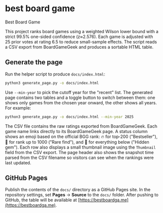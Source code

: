 # best board game

Best Board Game

This project ranks board games using a weighted Wilson lower bound with a strict 99.5% one-sided confidence (z≈2.576). Each game is adjusted with 25 prior votes at rating 6.5 to reduce small-sample effects. The script reads a CSV export from BoardGameGeek and produces a sortable HTML table.

## Generate the page

Run the helper script to produce `docs/index.html`:

```bash
python3 generate_page.py -o docs/index.html
```

Use `--min-year` to pick the cutoff year for the "recent" list. The generated page contains two tables and a toggle button to switch between them: one shows only games from the chosen year onward, the other shows all years. For example:

```bash
python3 generate_page.py -o docs/index.html --min-year 2025
```

The CSV file contains the raw ratings exported from BoardGameGeek. Each game name links directly to its BoardGameGeek page. A status column shows an emoji based on the official BGG rank: 🔥 for top‑200 ("Bestseller"), 🔎 for rank up to 1000 ("Rare find"), and 💎 for everything below ("Hidden gem").
Each row also displays a small thumbnail image using the `Thumbnail` field from the CSV export.
The page header also shows the snapshot time parsed from the CSV filename so visitors can see when the rankings were last updated.

## GitHub Pages

Publish the contents of the `docs/` directory as a GitHub Pages site. In the repository settings, set **Pages** → **Source** to the `docs/` folder. After pushing to GitHub, the table will be available at [https://bestboardga.me](https://bestboardga.me).
